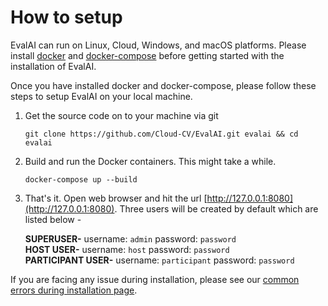 # How to setup

EvalAI can run on Linux, Cloud, Windows, and macOS platforms. Please install [docker](https://docs.docker.com/install/linux/docker-ce/ubuntu/) and [docker-compose](https://docs.docker.com/compose/install/) before getting started with the installation of EvalAI.

Once you have installed docker and docker-compose, please follow these steps to setup EvalAI on your local machine.

1. Get the source code on to your machine via git

   ```shell
   git clone https://github.com/Cloud-CV/EvalAI.git evalai && cd evalai
   ```

2. Build and run the Docker containers. This might take a while.

   ```
   docker-compose up --build
   ```

3. That's it. Open web browser and hit the url [http://127.0.0.1:8080](http://127.0.0.1:8080). Three users will be created by default which are listed below -

   **SUPERUSER-** username: `admin` password: `password`  
   **HOST USER-** username: `host` password: `password`  
   **PARTICIPANT USER-** username: `participant` password: `password`

If you are facing any issue during installation, please see our [common errors during installation page](<https://evalai.readthedocs.io/en/latest/faq(developers).html#common-errors-during-installation>).
